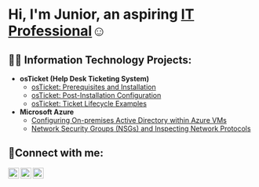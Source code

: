 <h1>Hi, I'm Junior, an aspiring <a href="linkedin.com/in/junior-tekodo-795702342">IT Professional</a>☺</h1>

<h2>👨‍💻 Information Technology Projects:</h2>

- <b>osTicket (Help Desk Ticketing System)</b>
  - [osTicket: Prerequisites and Installation](https://github.com/jtdev-25/osticket-prereqs)
  - [osTicket: Post-Installation Configuration](https://github.com/jtdev-25/post-install-config)
  - [osTicket: Ticket Lifecycle Examples](https://github.com/jtdev-25/ticket-lifecycle)
- <b>Microsoft Azure</b>
  - [Configuring On-premises Active Directory within Azure VMs](https://github.com/jtdev-25/configure-ad)
  - [Network Security Groups (NSGs) and Inspecting Network Protocols](https://github.com/jtdev-25/azure-network-protocols)

<h2>🤳Connect with me:</h2>

[<img align="left" alt="Josh | Twitter" width="22px" src="https://cdn.jsdelivr.net/npm/simple-icons@v3/icons/twitter.svg" />][twitter]
[<img align="left" alt="Josh | LinkedIn" width="22px" src="https://cdn.jsdelivr.net/npm/simple-icons@v3/icons/linkedin.svg" />][linkedin]
[<img align="left" alt="Josh | Instagram" width="22px" src="https://cdn.jsdelivr.net/npm/simple-icons@v3/icons/instagram.svg" />][instagram]

[twitter]: https://twitter.com/Josh
[instagram]: https://www.instagram.com/Josh
[linkedin]: https://linkedin.com/in/Josh
